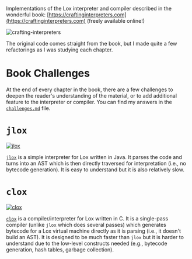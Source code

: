 Implementations of the Lox interpreter and compiler described in the wonderful book: [https://craftinginterpreters.com](https://craftinginterpreters.com) (freely available online!)

![crafting-interpreters](https://user-images.githubusercontent.com/442314/194959983-582ace28-9181-4ed6-925f-e35666cd8868.jpeg)

The original code comes straight from the book, but I made quite a few refactorings as I was studying each chapter.

# Book Challenges
At the end of every chapter in the book, there are a few challenges to deepen the reader's understanding of the material, or to add additional feature to the interpreter or compiler. You can find my answers in the [`challenges.md`](./challenges.md) file.

# `jlox`
[![jlox](https://github.com/zxul767/lox/actions/workflows/jlox.yml/badge.svg)](https://github.com/zxul767/lox/actions/workflows/jlox.yml)

[`jlox`](./jlox) is a simple interpreter for Lox written in Java. It parses the code and turns into an AST which is then directly traversed for interpretation (i.e., no bytecode generation). It is easy to understand but it is also relatively slow.

# `clox`
[![clox](https://github.com/zxul767/lox/actions/workflows/clox.yml/badge.svg)](https://github.com/zxul767/lox/actions/workflows/clox.yml)

[`clox`](./clox) is a compiler/interpreter for Lox written in C. It is a single-pass compiler (unlike `jlox` which does several passes) which generates bytecode for a Lox virtual machine directly as it is parsing (i.e., it doesn't build an AST). It is designed to be much faster than `jlox` but it is harder to understand due to the low-level constructs needed (e.g., bytecode generation, hash tables, garbage collection).
